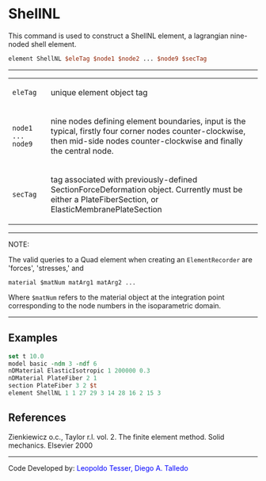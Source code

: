 # ShellNL

This command is used to construct a ShellNL element, a
lagrangian nine-noded shell element.

```tcl
element ShellNL $eleTag $node1 $node2 ... $node9 $secTag
```

<hr />
<table>
<tbody>
<tr class="odd">
<td><code class="parameter-table-variable">eleTag</code></td>
<td><p>unique element object tag</p></td>
</tr>
<tr class="even">
<td><p><code>node1 ... node9</code></p></td>
<td><p>nine nodes defining element boundaries, input is the typical,
firstly four corner nodes counter-clockwise, then mid-side nodes
counter-clockwise and finally the central node.</p></td>
</tr>
<tr class="odd">
<td><code class="parameter-table-variable">secTag</code></td>
<td><p>tag associated with previously-defined SectionForceDeformation
object. Currently must be either a PlateFiberSection, or
ElasticMembranePlateSection</p></td>
</tr>
</tbody>
</table>
<hr />

<p>NOTE:</p>

The valid queries to a Quad element when creating an `ElementRecorder`
are 'forces', 'stresses,' and 

    material $matNum matArg1 matArg2 ...

Where `$matNum` refers to the material object at the integration
point corresponding to the node numbers in the isoparametric
domain.

<hr />

## Examples

```tcl
set t 10.0 
model basic -ndm 3 -ndf 6 
nDMaterial ElasticIsotropic 1 200000 0.3 
nDMaterial PlateFiber 2 1 
section PlateFiber 3 2 $t 
element ShellNL 1 1 27 29 3 14 28 16 2 15 3
```

## References

<p>Zienkiewicz o.c., Taylor r.l. vol. 2. The finite element method.
Solid mechanics. Elsevier 2000</p>

<hr />
<p>Code Developed by: <span style="color:blue"> Leopoldo Tesser,
Diego A. Talledo</span></p>

